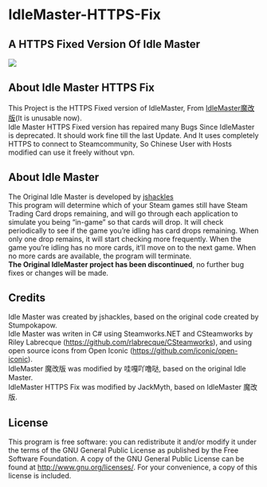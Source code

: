# IdleMaster-HTTPS-Fix
## A HTTPS Fixed Version Of Idle Master  
![](Preview/Preview.jpg)  
  
## About Idle Master HTTPS Fix  
This Project is the HTTPS Fixed version of IdleMaster, From [IdleMaster魔改版](https://github.com/wagayaluda/idle)(It is unusable now).  
Idle Master HTTPS Fixed version has repaired many Bugs Since IdleMaster is deprecated. It should work fine till the last Update.
And It uses completely HTTPS to connect to Steamcommunity, So Chinese User with Hosts modified can use it freely without vpn.

## About Idle Master  
The Original Idle Master is developed by [jshackles](https://github.com/jshackles/idle_master)  
This program will determine which of your Steam games still have Steam Trading Card drops remaining,
and will go through each application to simulate you being “in-game” so that cards will drop. 
It will check periodically to see if the game you’re idling has card drops remaining. 
When only one drop remains, it will start checking more frequently. 
When the game you’re idling has no more cards, it’ll move on to the next game. 
When no more cards are available, the program will terminate.  
**The Original IdleMaster project has been discontinued**, no further bug fixes or changes will be made.

## Credits  
Idle Master was created by jshackles, based on the original code created by Stumpokapow.  
Idle Master was writen in C# using Steamworks.NET and CSteamworks by Riley Labrecque (https://github.com/rlabrecque/CSteamworks), and using open source icons from Open Iconic (https://github.com/iconic/open-iconic).  
IdleMaster 魔改版 was modified by 哇嘎吖噜哒, based on the original Idle Master.  
IdleMaster HTTPS Fix was modified by JackMyth, based on IdleMaster 魔改版.

License
-------

This program is free software: you can redistribute it and/or modify it under the terms of the GNU General Public License as published by the Free Software Foundation.  A copy of the GNU General Public License can be found at http://www.gnu.org/licenses/.  For your convenience, a copy of this license is included.
